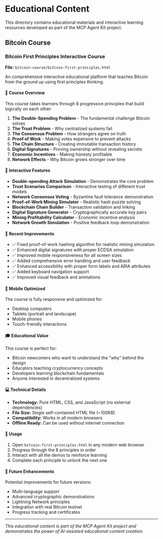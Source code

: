 # Educational Content

This directory contains educational materials and interactive learning resources developed as part of the MCP Agent Kit project.

## Bitcoin Course

### Bitcoin First Principles Interactive Course

**File:** `bitcoin-course/bitcoin-first-principles.html`

An comprehensive interactive educational platform that teaches Bitcoin from the ground up using first principles thinking.

#### 🎯 Course Overview

This course takes learners through 8 progressive principles that build logically on each other:

1. **The Double-Spending Problem** - The fundamental challenge Bitcoin solves
2. **The Trust Problem** - Why centralized systems fail
3. **The Consensus Problem** - How strangers agree on truth
4. **Proof of Work** - Making votes expensive to prevent attacks
5. **The Chain Structure** - Creating immutable transaction history
6. **Digital Signatures** - Proving ownership without revealing secrets
7. **Economic Incentives** - Making honesty profitable
8. **Network Effects** - Why Bitcoin grows stronger over time

#### 🚀 Interactive Features

- **Double-spending Attack Simulation** - Demonstrates the core problem
- **Trust Scenarios Comparison** - Interactive testing of different trust models
- **Network Consensus Voting** - Byzantine fault tolerance demonstration
- **Proof-of-Work Mining Simulator** - Realistic hash puzzle solving
- **Blockchain Chain Builder** - Transaction validation and linking
- **Digital Signature Generator** - Cryptographically accurate key pairs
- **Mining Profitability Calculator** - Economic incentive analysis
- **Network Growth Simulation** - Positive feedback loop demonstration

#### 🔧 Recent Improvements

- ✅ Fixed proof-of-work hashing algorithm for realistic mining simulation
- ✅ Enhanced digital signatures with proper ECDSA simulation
- ✅ Improved mobile responsiveness for all screen sizes
- ✅ Added comprehensive error handling and user feedback
- ✅ Enhanced accessibility with proper form labels and ARIA attributes
- ✅ Added keyboard navigation support
- ✅ Improved visual feedback and animations

#### 📱 Mobile Optimized

The course is fully responsive and optimized for:
- Desktop computers
- Tablets (portrait and landscape)
- Mobile phones
- Touch-friendly interactions

#### 🎓 Educational Value

This course is perfect for:
- Bitcoin newcomers who want to understand the "why" behind the design
- Educators teaching cryptocurrency concepts
- Developers learning blockchain fundamentals
- Anyone interested in decentralized systems

#### 💻 Technical Details

- **Technology:** Pure HTML, CSS, and JavaScript (no external dependencies)
- **File Size:** Single self-contained HTML file (~100KB)
- **Compatibility:** Works in all modern browsers
- **Offline Ready:** Can be used without internet connection

#### 🚀 Usage

1. Open `bitcoin-first-principles.html` in any modern web browser
2. Progress through the 8 principles in order
3. Interact with all the demos to reinforce learning
4. Complete each principle to unlock the next one

#### 🔄 Future Enhancements

Potential improvements for future versions:
- Multi-language support
- Advanced cryptographic demonstrations
- Lightning Network principles
- Integration with real Bitcoin testnet
- Progress tracking and certificates

---

*This educational content is part of the MCP Agent Kit project and demonstrates the power of AI-assisted educational content creation.*
